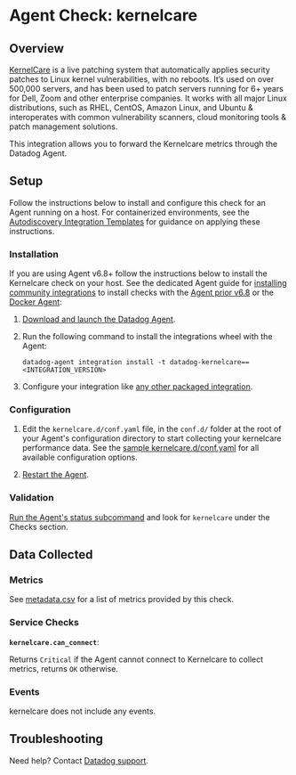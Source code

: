# Agent Check: kernelcare

## Overview

[KernelCare][1] is a live patching system that automatically applies security patches to Linux kernel vulnerabilities, with no reboots. It’s used on over 500,000 servers, and has been used to patch servers running for 6+ years for Dell, Zoom and other enterprise companies. It works with all major Linux distributions, such as RHEL, CentOS, Amazon Linux, and Ubuntu & interoperates with common vulnerability scanners, cloud monitoring tools & patch management solutions.

This integration allows you to forward the Kernelcare metrics through the Datadog Agent.

## Setup

Follow the instructions below to install and configure this check for an Agent running on a host. For containerized environments, see the [Autodiscovery Integration Templates][2] for guidance on applying these instructions.

### Installation

If you are using Agent v6.8+ follow the instructions below to install the Kernelcare check on your host. See the dedicated Agent guide for [installing community integrations][3] to install checks with the [Agent prior v6.8][4] or the [Docker Agent][5]:

1. [Download and launch the Datadog Agent][6].
2. Run the following command to install the integrations wheel with the Agent:

   ```shell
   datadog-agent integration install -t datadog-kernelcare==<INTEGRATION_VERSION>
   ```

3. Configure your integration like [any other packaged integration][7].
### Configuration

1. Edit the `kernelcare.d/conf.yaml` file, in the `conf.d/` folder at the root of your Agent's configuration directory to start collecting your kernelcare performance data. See the [sample kernelcare.d/conf.yaml][8] for all available configuration options.

2. [Restart the Agent][9].

### Validation

[Run the Agent's status subcommand][10] and look for `kernelcare` under the Checks section.

## Data Collected

### Metrics

See [metadata.csv][11] for a list of metrics provided by this check.

### Service Checks

**`kernelcare.can_connect`**:

Returns `Critical` if the Agent cannot connect to Kernelcare to collect metrics, returns `OK` otherwise.

### Events

kernelcare does not include any events.

## Troubleshooting

Need help? Contact [Datadog support][12].

[1]: https://www.kernelcare.com
[2]: https://docs.datadoghq.com/agent/kubernetes/integrations/
[3]: https://docs.datadoghq.com/agent/guide/community-integrations-installation-with-docker-agent/
[4]: https://docs.datadoghq.com/agent/guide/community-integrations-installation-with-docker-agent/?tab=agentpriorto68
[5]: https://docs.datadoghq.com/agent/guide/community-integrations-installation-with-docker-agent/?tab=docker
[6]: https://app.datadoghq.com/account/settings#agent
[7]: https://docs.datadoghq.com/getting_started/integrations/
[8]: https://github.com/DataDog/integrations-extras/blob/master/kernelcare/datadog_checks/kernelcare/data/conf.yaml.example
[9]: https://docs.datadoghq.com/agent/guide/agent-commands/#start-stop-and-restart-the-agent
[10]: https://docs.datadoghq.com/agent/guide/agent-commands/#agent-status-and-information
[11]: https://github.com/DataDog/integrations-extras/blob/master/kernelcare/metadata.csv
[12]: https://docs.datadoghq.com/help/
